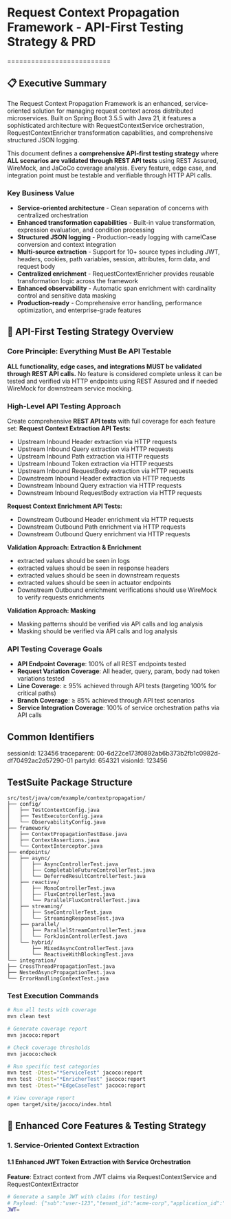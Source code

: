 # Request Context Propagation Framework - API-First Testing Strategy & PRD
==========================

## 📋 Executive Summary

The Request Context Propagation Framework is an enhanced, service-oriented solution for managing request context across distributed microservices. Built on Spring Boot 3.5.5 with Java 21, it features a sophisticated architecture with RequestContextService orchestration, RequestContextEnricher transformation capabilities, and comprehensive structured JSON logging.

This document defines a **comprehensive API-first testing strategy** where **ALL scenarios are validated through REST API tests** using REST Assured, WireMock, and JaCoCo coverage analysis. Every feature, edge case, and integration point must be testable and verifiable through HTTP API calls.

### Key Business Value
- **Service-oriented architecture** - Clean separation of concerns with centralized orchestration
- **Enhanced transformation capabilities** - Built-in value transformation, expression evaluation, and condition processing
- **Structured JSON logging** - Production-ready logging with camelCase conversion and context integration
- **Multi-source extraction** - Support for 10+ source types including JWT, headers, cookies, path variables, session, attributes, form data, and request body
- **Centralized enrichment** - RequestContextEnricher provides reusable transformation logic across the framework
- **Enhanced observability** - Automatic span enrichment with cardinality control and sensitive data masking
- **Production-ready** - Comprehensive error handling, performance optimization, and enterprise-grade features

## 🎯 API-First Testing Strategy Overview

### **Core Principle: Everything Must Be API Testable**
**ALL functionality, edge cases, and integrations MUST be validated through REST API calls.** No feature is considered complete unless it can be tested and verified via HTTP endpoints using REST Assured and if needed WireMock for downstream service mocking.

### High-Level API Testing Approach
Create comprehensive **REST API tests** with full coverage for each feature set:
**Request Context Extraction API Tests:**
 - Upstream Inbound Header extraction via HTTP requests
 - Upstream Inbound Query extraction via HTTP requests
 - Upstream Inbound Path extraction via HTTP requests
 - Upstream Inbound Token extraction via HTTP requests
 - Upstream Inbound RequestBody extraction via HTTP requests
 - Downstream Inbound Header extraction via HTTP requests
 - Downstream Inbound Query extraction via HTTP requests
 - Downstream Inbound RequestBody extraction via HTTP requests

**Request Context Enrichment API Tests:**
 - Downstream Outbound Header enrichment via HTTP requests
 - Downstream Outbound Path enrichment via HTTP requests
 - Downstream Outbound Query enrichment via HTTP requests

**Validation Approach: Extraction & Enrichment**
- extracted values should be seen in logs
- extracted values should be seen in response headers
- extracted values should be seen in downstream requests
- extracted values should be seen in actuator endpoints
- Downstream Outbound enrichment verifications should use WireMock to verify requests enrichments

**Validation Approach: Masking**
- Masking patterns should be verified via API calls and log analysis
- Masking should be verified via API calls and log analysis

### API Testing Coverage Goals
- **API Endpoint Coverage**: 100% of all REST endpoints tested
- **Request Variation Coverage**: All header, query, param, body nad token variations tested
- **Line Coverage**: ≥ 95% achieved through API tests (targeting 100% for critical paths)
- **Branch Coverage**: ≥ 85% achieved through API test scenarios
- **Service Integration Coverage**: 100% of service orchestration paths via API calls

## Common Identifiers
sessionId: 123456
traceparent: 00-6d22ce173f0892ab6b373b2fb1c0982d-df70492ac2d57290-01
partyId: 654321
visionId: 123456

## TestSuite Package Structure
```text
src/test/java/com/example/contextpropagation/
├── config/
│   ├── TestContextConfig.java
│   ├── TestExecutorConfig.java
│   └── ObservabilityConfig.java
├── framework/
│   ├── ContextPropagationTestBase.java
│   ├── ContextAssertions.java
│   └── ContextInterceptor.java
├── endpoints/
│   ├── async/
│   │   ├── AsyncControllerTest.java
│   │   ├── CompletableFutureControllerTest.java
│   │   └── DeferredResultControllerTest.java
│   ├── reactive/
│   │   ├── MonoControllerTest.java
│   │   ├── FluxControllerTest.java
│   │   └── ParallelFluxControllerTest.java
│   ├── streaming/
│   │   ├── SseControllerTest.java
│   │   └── StreamingResponseTest.java
│   ├── parallel/
│   │   ├── ParallelStreamControllerTest.java
│   │   └── ForkJoinControllerTest.java
│   └── hybrid/
│       ├── MixedAsyncControllerTest.java
│       └── ReactiveWithBlockingTest.java
└── integration/
├── CrossThreadPropagationTest.java
├── NestedAsyncPropagationTest.java
└── ErrorHandlingContextTest.java
```

### Test Execution Commands
```bash
# Run all tests with coverage
mvn clean test

# Generate coverage report
mvn jacoco:report

# Check coverage thresholds
mvn jacoco:check

# Run specific test categories
mvn test -Dtest="*ServiceTest" jacoco:report
mvn test -Dtest="*EnricherTest" jacoco:report
mvn test -Dtest="*EdgeCaseTest" jacoco:report

# View coverage report
open target/site/jacoco/index.html
```

## 🎯 Enhanced Core Features & Testing Strategy

### 1. Service-Oriented Context Extraction

#### 1.1 Enhanced JWT Token Extraction with Service Orchestration
**Feature**: Extract context from JWT claims via RequestContextService and RequestContextExtractor

```bash
# Generate a sample JWT with claims (for testing)
# Payload: {"sub":"user-123","tenant_id":"acme-corp","application_id":"mobile-app","department":"engineering"}
JWT=
```